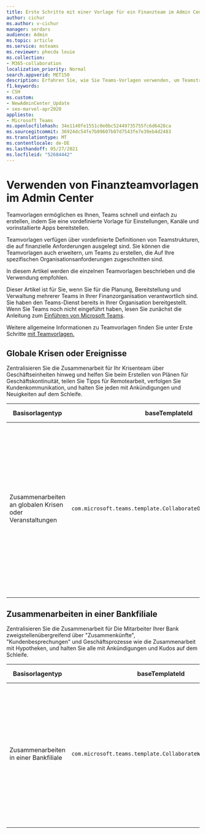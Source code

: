 ```yaml
---
title: Erste Schritte mit einer Vorlage für ein Finanzteam im Admin Center
author: cichur
ms.author: v-cichur
manager: serdars
audience: Admin
ms.topic: article
ms.service: msteams
ms.reviewer: phecda louie
ms.collection:
- M365-collaboration
localization_priority: Normal
search.appverid: MET150
description: Erfahren Sie, wie Sie Teams-Vorlagen verwenden, um Teamstrukturen für finanzielle Anforderungen zu erstellen, indem Sie vordefinierte Einstellungen, Kanäle und vorinstallierte Apps über das Admin Center bereitstellen.
f1.keywords:
- CSH
ms.custom:
- NewAdminCenter_Update
- seo-marvel-apr2020
appliesto:
- Microsoft Teams
ms.openlocfilehash: 34e1140fe1551c0e0bc52449735755fc6d6428ca
ms.sourcegitcommit: 36924dc54fe7b09607b07d7543fe7e39eb4d2483
ms.translationtype: MT
ms.contentlocale: de-DE
ms.lasthandoff: 05/27/2021
ms.locfileid: "52684442"
---
```

# <a name="use-financial-team-templates-in-the-admin-center"></a>Verwenden von Finanzteamvorlagen im Admin Center

Teamvorlagen ermöglichen es Ihnen, Teams schnell und einfach zu erstellen, indem Sie eine vordefinierte Vorlage für Einstellungen, Kanäle und vorinstallierte Apps bereitstellen.

Teamvorlagen verfügen über vordefinierte Definitionen von Teamstrukturen, die auf finanzielle Anforderungen ausgelegt sind. Sie können die Teamvorlagen auch erweitern, um Teams zu erstellen, die Auf Ihre spezifischen Organisationsanforderungen zugeschnitten sind.

In diesem Artikel werden die einzelnen Teamvorlagen beschrieben und die Verwendung empfohlen.

Dieser Artikel ist für Sie, wenn Sie für die Planung, Bereitstellung und Verwaltung mehrerer Teams in Ihrer Finanzorganisation verantwortlich sind. Sie haben den Teams-Dienst bereits in Ihrer Organisation bereitgestellt. Wenn Sie Teams noch nicht eingeführt haben, lesen Sie zunächst die Anleitung zum [Einführen von Microsoft Teams](./deploy-overview.md).

Weitere allgemeine Informationen zu Teamvorlagen finden Sie unter Erste Schritte [mit Teamvorlagen.](get-started-with-teams-templates-in-the-admin-console.md)

## <a name="global-crisis-or-event"></a>Globale Krisen oder Ereignisse

Zentralisieren Sie die Zusammenarbeit für Ihr Krisenteam über Geschäftseinheiten hinweg und helfen Sie beim Erstellen von Plänen für Geschäftskontinuität, teilen Sie Tipps für Remotearbeit, verfolgen Sie Kundenkommunikation, und halten Sie jeden mit Ankündigungen und Neuigkeiten auf dem Schleife.

| Basisorlagentyp|baseTemplateId | Eigenschaften, die mit dieser Basisvorlage geliefert werden |
| ------------------|-- |----------------------------------------------------- |
| Zusammenarbeiten an globalen Krisen oder Veranstaltungen|`com.microsoft.teams.template.CollaborateOnAGlobalCrisisOrEvent` |Kanäle: <ul><li>Allgemein<li>Ankündigungen</li><li>Nachrichten auf der ganzen Welt</li><li>Geschäftskontinuität</li><li>Remotearbeit</li><li>Interne Kommas</li><li>Externe Kommas</li><li>Genehmigungsanforderung</li><li>Kundenbeschwerden</li><li>Kudos</li><li>Update für Geschäftsleitung</li></ul>Apps: <ul><li>Lob</li><li>Wiki</li><li>Website</li><li>Planner</li></ul>|
||||

## <a name="collaborate-within-a-bank-branch"></a>Zusammenarbeiten in einer Bankfiliale

Zentralisieren Sie die Zusammenarbeit für Die Mitarbeiter Ihrer Bank zweigstellenübergreifend über "Zusammenkünfte", "Kundenbesprechungen" und Geschäftsprozesse wie die Zusammenarbeit mit Hypotheken, und halten Sie alle mit Ankündigungen und Kudos auf dem Schleife.

| Basisorlagentyp |baseTemplateId| Eigenschaften, die mit dieser Basisvorlage geliefert werden |
| ------------------ |--|----------------------------------------------------- |
|Zusammenarbeiten in einer Bankfiliale|`com.microsoft.teams.template.CollaborateWithinABankBranch` |Kanäle: <ul><li>Allgemein<li>Ankündigungen</li><li>Huddles</li><li>Kundenbesprechungen</li><li>Genehmigungsanforderung</li><li>Durchseringen</li><li>Qualifikationsentwicklung</li><li>Kreditverarbeitung</li><li>Kundenbeschwerden</li><li>Kudos</li><li>Lustiges</li><li>Compliance</li></ul>Apps:<ul><li>Lob</li></ul>|
||||